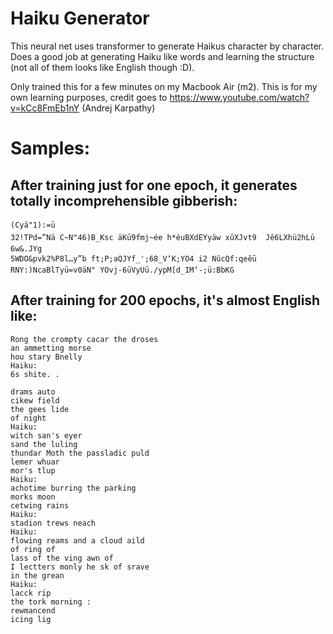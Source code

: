 # Haiku Generator

This neural net uses transformer to generate Haikus character by character. Does a good job at generating Haiku like words and learning the structure (not all of them looks like English though :D). 

Only trained this for a few minutes on my Macbook Air (m2). This is for my own learning purposes, credit goes to https://www.youtube.com/watch?v=kCc8FmEb1nY (Andrej Karpathy)

# Samples:
## After training just for one epoch, it generates totally incomprehensible gibberish:
```
(Cyä"1):=ū
32!TPd=”Nä C~N"46)B_Ksc äKū9fmj~ée h*éuBXdEYyäw xŭXJvt9  Jê6LXhü2hLū​6w&.JYg
5WDO&pvk2%P8l…y”b ft;P;aQJYf_';68_V‘K;YO4 i2 NŭcQf:qeêūRNY:)NcaBlTyū=v0äN" YOvj-6ūVyUū./ypM[d_IM‘-;ü:BbKG
```

## After training for 200 epochs, it's almost English like:
```
Rong the crompty cacar the droses
an ammetting morse
hou stary Bnelly
Haiku:
6s shite. .
     
drams auto
cikew field 
the gees lide
of night
Haiku:
witch san's eyer
sand the luling
thundar Moth the passladic puld 
lemer whuar
mor's tlup
Haiku:
achotime burring the parking
morks moon
cetwing rains
Haiku:
stadion trews neach
Haiku:
flowing reams and a cloud aild
of ring of
lass of the ving awn of
I lectters monly he sk of srave
in the grean
Haiku:
lacck rip 
the tork morning :
rewmancend
icing lig
```